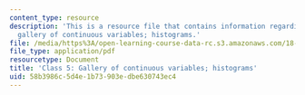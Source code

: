 ```yaml
---
content_type: resource
description: 'This is a resource file that contains information regarding class 5:
  gallery of continuous variables; histograms.'
file: /media/https%3A/open-learning-course-data-rc.s3.amazonaws.com/18-05-introduction-to-probability-and-statistics-spring-2014/58b3986c5d4e1b73903edbe630743ec4_MIT18_05S14_class5prep_c.pdf
file_type: application/pdf
resourcetype: Document
title: 'Class 5: Gallery of continuous variables; histograms'
uid: 58b3986c-5d4e-1b73-903e-dbe630743ec4
---
```

